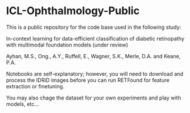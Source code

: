 # ICL-Ophthalmology-Public

This is a public repository for the code base used in the following study:

In-context learning for data-efficient classification of diabetic retinopathy with multimodal foundation models (under review)

Ayhan, M.S., Ong., A.Y., Ruffell, E., Wagner, S.K., Merle, D.A. and Keane, P.A. 

Notebooks are self-explanatory; however, you will need to download and process the IDRiD images before you can run RETFound for feature extraction or finetuning. 

You may also chage the dataset for your own experiments and play with models, etc... 
